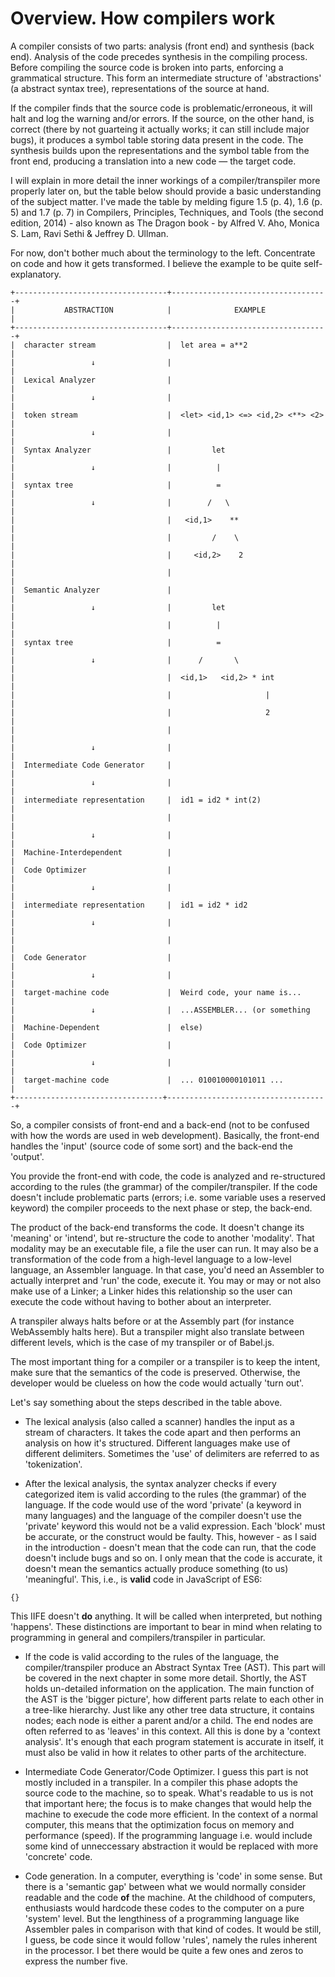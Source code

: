 # Overview. How compilers work

A  compiler  consists of  two  parts:  analysis (front  end)
and  synthesis (back  end).  Analysis of  the code  precedes
synthesis  in the  compiling process.  Before compiling  the
source code  is broken  into parts, enforcing  a grammatical
structure.   This   form   an  intermediate   structure   of
'abstractions' (a abstract  syntax tree), representations of
the source at hand.

If   the   compiler   finds   that  the   source   code   is
problematic/erroneous,  it will  halt  and  log the  warning
and/or errors. If the source,  on the other hand, is correct
(there  by not  guarteing it  actually works;  it can  still
include  major bugs),  it  produces a  symbol table  storing
data  present in  the code.  The synthesis  builds upon  the
representations  and the  symbol table  from the  front end,
producing a translation into a new code — the target code.

I  will explain  in  more  detail the  inner  workings of  a
compiler/transpiler more  properly later  on, but  the table
below should  provide a  basic understanding of  the subject
matter. I've  made the table  by melding figure 1.5  (p. 4),
1.6  (p.  5)  and  1.7  (p.  7)  in  Compilers,  Principles,
Techniques,  and Tools  (the  second edition,  2014) -  also
known as The Dragon book -  by Alfred V. Aho, Monica S. Lam,
Ravi Sethi & Jeffrey D. Ullman.

For  now, don't  bother much  about the  terminology to  the
left. Concentrate  on code  and how  it gets  transformed. I
believe the example to be quite self-explanatory.

```
+----------------------------------+-----------------------------------+
|           ABSTRACTION            |              EXAMPLE              |
+----------------------------------+-----------------------------------+
|  character stream                |  let area = a**2                  |
|                 ↓                |                                   |
|  Lexical Analyzer                |                                   |
|                 ↓                |                                   |
|  token stream                    |  <let> <id,1> <=> <id,2> <**> <2> |
|                 ↓                |                                   |
|  Syntax Analyzer                 |         let                       |
|                 ↓                |          |                        |
|  syntax tree                     |          =                        |
|                 ↓                |        /   \                      |
|                                  |   <id,1>    **                    |
|                                  |         /    \                    |
|                                  |     <id,2>    2                   |
|                                  |                                   |
|  Semantic Analyzer               |                                   |
|                 ↓                |         let                       |
|                                  |          |                        |
|  syntax tree                     |          =                        |
|                 ↓                |      /       \                    |
|                                  |  <id,1>   <id,2> * int            |
|                                  |                     |             |
|                                  |                     2             |
|                                  |                                   |
|                 ↓                |                                   |
|  Intermediate Code Generator     |                                   |
|                 ↓                |                                   |
|  intermediate representation     |  id1 = id2 * int(2)               |
|                                  |                                   | 
|                 ↓                |                                   |
|  Machine-Interdependent          |                                   |
|  Code Optimizer                  |                                   | 
|                 ↓                |                                   |
|  intermediate representation     |  id1 = id2 * id2                  |
|                 ↓                |                                   |
|                                  |                                   |
|  Code Generator                  |                                   |
|                 ↓                |                                   |
|  target-machine code             |  Weird code, your name is...      |
|                 ↓                |  ...ASSEMBLER... (or something    |
|  Machine-Dependent               |  else)                            | 
|  Code Optimizer                  |                                   | 
|                 ↓                |                                   |
|  target-machine code             |  ... 010010000101011 ...          |
+---------------------------------+------------------------------------+
```

So, a compiler consists of  front-end and a back-end (not to
be confused with how the words are used in web development).
Basically, the front-end handles the 'input' (source code of
some sort) and the back-end the 'output'.

You provide  the front-end with  code, the code  is analyzed
and  re-structured  according  to the  rules  (the  grammar)
of  the compiler/transpiler.  If  the  code doesn't  include
problematic  parts  (errors;  i.e.   some  variable  uses  a
reserved keyword) the compiler proceeds to the next phase or
step, the back-end.

The product of the back-end  transforms the code. It doesn't
change  its  'meaning'  or 'intend',  but  re-structure  the
code  to  another  'modality'.   That  modality  may  be  an
executable file, a  file the user can run. It  may also be a
transformation of the  code from a high-level  language to a
low-level  language, an  Assembler language.  In that  case,
you'd need an Assembler to  actually interpret and 'run' the
code, execute it. You  may or may or not also  make use of a
Linker;  a  Linker  hides  this  relationship  so  the  user
can  execute the  code  without having  to  bother about  an
interpreter.

A transpiler  always halts  before or  at the  Assembly part
(for  instance WebAssembly  halts  here).  But a  transpiler
might also translate between  different levels, which is the
case of my transpiler or of Babel.js.

The most important  thing for a compiler or  a transpiler is
to keep the intent, make sure that the semantics of the code
is preserved. Otherwise, the  developer would be clueless on
how the code would actually 'turn out'.

Let's say something  about the steps described  in the table
above.

* The lexical  analysis (also called a  scanner) handles the
input as a stream of characters. It takes the code apart and
then performs an analysis  on how it's structured. Different
languages make  use of  different delimiters.  Sometimes the
'use' of delimiters are referred to as 'tokenization'.

* After the lexical analysis,  the syntax analyzer checks if
every categorized item is valid  according to the rules (the
grammar) of the language. If the  code would use of the word
'private' (a keyword in many  languages) and the language of
the compiler  doesn't use  the 'private' keyword  this would
not be a valid expression. Each 'block' must be accurate, or
the construct would be faulty. This,  however - as I said in
the introduction - doesn't mean  that the code can run, that
the code  doesn't include bugs and  so on. I only  mean that
the code is accurate, it doesn't mean the semantics actually
produce  something  (to  us) 'meaningful'.  This,  i.e.,  is
**valid** code in JavaScript of ES6:

```
{}
```
This IIFE  doesn't **do** anything.  It will be  called when
interpreted, but  nothing 'happens'. These  distinctions are
important to  bear in mind  when relating to  programming in
general and compilers/transpiler in particular.

*  If the  code  is  valid according  to  the  rules of  the
language, the compiler/transpiler produce an Abstract Syntax
Tree (AST).  This part will  be covered in the  next chapter
in  some more  detail.  Shortly, the  AST holds  un-detailed
information on the application. The main function of the AST
is the 'bigger picture', how  different parts relate to each
other in  a tree-like  hierarchy. Just  like any  other tree
data structure,  it contains  nodes; each  node is  either a
parent and/or a  child. The end nodes are  often referred to
as 'leaves' in this context. All  this is done by a 'context
analysis'.  It's  enough  that  each  program  statement  is
accurate in itself, it must also  be valid in how it relates
to other parts of the architecture.

* Intermediate  Code Generator/Code Optimizer. I  guess this
part is not  mostly included in a transpiler.  In a compiler
this  phase adopts  the source  code to  the machine,  so to
speak. What's readable to us is not that important here; the
focus  is to  make changes  that would  help the  machine to
execude the code more efficient.  In the context of a normal
computer, this  means that the optimization  focus on memory
and performance  (speed). If  the programming  language i.e.
would include some kind of unneccessary abstraction it would
be replaced with more 'concrete' code.

* Code  generation. In a  computer, everything is  'code' in
some sense.  But there is  a 'semantic gap' between  what we
would  normally consider  readable and  the code  **of** the
machine. At  the childhood  of computers,  enthusiasts would
hardcode  these codes  to the  computer on  a pure  'system'
level. But  the lengthiness  of a programming  language like
Assembler pales  in comparison with  that kind of  codes. It
would  be still,  I guess,  be  code since  it would  follow
'rules', namely the  rules inherent in the  processor. I bet
there would  be quite a  few ones  and zeros to  express the
number five.





